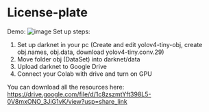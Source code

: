 # License-plate
Demo:
![image](https://user-images.githubusercontent.com/67821758/224889690-52aa61ba-b702-49b7-a303-4a0b033d2648.png)
Set up steps:
1. Set up darknet in your pc (Create and edit yolov4-tiny-obj, create obj.names, obj.data, download yolov4-tiny.conv.29)
2. Move folder obj (DataSet) into darknet/data
3. Upload darknet to Google Drive
4. Connect your Colab with drive and turn on GPU 

You can download all the resources here: https://drive.google.com/file/d/1c8zszmtYft398L5-0V8mxONO_3JiG1vK/view?usp=share_link
